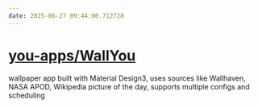 ```yaml
---
date: 2025-06-27 09:44:00.712728
---
```


# [you-apps/WallYou](https://github.com/you-apps/WallYou)

wallpaper app built with Material Design3, uses sources like Wallhaven, NASA APOD, Wikipedia picture of the day, supports multiple configs and scheduling